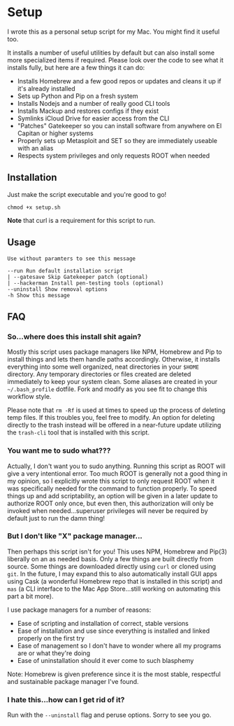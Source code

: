 # Setup

I wrote this as a personal setup script for my Mac. You might find it useful too.

It installs a number of useful utilities by default but can also install some more specialized items if required. Please look over the code to see what it installs fully, but here are a few things it can do: 

* Installs Homebrew and a few good repos or updates and cleans it up if it's already installed
* Sets up Python and Pip on a fresh system
* Installs Nodejs and a number of really good CLI tools
* Installs Mackup and restores configs if they exist
* Symlinks iCloud Drive for easier access from the CLI
* "Patches" Gatekeeper so you can install software from anywhere on El Capitan or higher systems
* Properly sets up Metasploit and SET so they are immediately useable with an alias
* Respects system privileges and only requests ROOT when needed

## Installation 

Just make the script executable and you're good to go!

```
chmod +x setup.sh
```

**Note** that curl is a requirement for this script to run. 

## Usage

```
Use without paramters to see this message

--run Run default installation script
| --gatesave Skip Gatekeeper patch (optional)
| --hackerman Install pen-testing tools (optional)
--uninstall Show removal options
-h Show this message
```

## FAQ

### So...where does this install shit again?

Mostly this script uses package managers like NPM, Homebrew and Pip to install things and lets them handle paths accordingly. Otherwise, it installs everything into some well organized, neat directories in your `$HOME` directory. Any temporary directories or files created are deleted immediately to keep your system clean. Some aliases are created in your `~/.bash_profile` dotfile. Fork and modify as you see fit to change this workflow style. 

Please note that `rm -Rf` is used at times to speed up the process of deleting temp files. If this troubles you, feel free to modify. An option for deleting directly to the trash instead will be offered in a near-future update utilizing the `trash-cli` tool that is installed with this script. 

### You want me to sudo what???

Actually, I don't want you to sudo anything. Running this script as ROOT will give a very intentional error. Too much ROOT is generally not a good thing in my opinion, so I explicitly wrote this script to only request ROOT when it was specifically needed for the command to function properly. To speed things up and add scriptability, an option will be given in a later update to authorize ROOT only once, but even then, this authorization will only be invoked when needed...superuser privileges will never be required by default just to run the damn thing!

### But I don't like "X" package manager...

Then perhaps this script isn't for you! This uses NPM, Homebrew and Pip(3) liberally on an as needed basis. Only a few things are built directly from source. Some things are downloaded directly using `curl` or cloned using `git`. In the future, I may expand this to also automatically install GUI apps using Cask (a wonderful Homebrew repo that is installed in this script) and `mas` (a CLI interface to the Mac App Store...still working on automating this part a bit more). 

I use package managers for a number of reasons:

* Ease of scripting and installation of correct, stable versions
* Ease of installation and use since everything is installed and linked properly on the first try
* Ease of management so I don't have to wonder where all my programs are or what they're doing
* Ease of uninstallation should it ever come to such blasphemy

Note: Homebrew is given preference since it is the most stable, respectful and sustainable package manager I've found. 

### I hate this...how can I get rid of it?

Run with the `--uninstall` flag and peruse options. Sorry to see you go. 